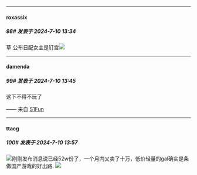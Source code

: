 ﻿
*****

####  roxassix  
##### 98#       发表于 2024-7-10 13:34

草
公布日配女主是钉宫<img src="https://static.saraba1st.com/image/smiley/face2017/068.png" referrerpolicy="no-referrer">


*****

####  damenda  
##### 99#       发表于 2024-7-10 13:45

这下不得不玩了

—— 来自 [S1Fun](https://s1fun.koalcat.com)


*****

####  ttacg  
##### 100#       发表于 2024-7-10 13:57

<img src="https://static.saraba1st.com/image/smiley/face2017/067.png" referrerpolicy="no-referrer">刚刚发布消息说已经52w份了，一个月内又卖了十万，低价轻量的gal确实是条做国产游戏的好出路. <img src="https://p.sda1.dev/18/6ff616f808b7e537e137cabb19de6e40/image.jpg" referrerpolicy="no-referrer">

